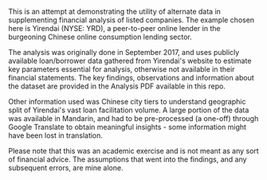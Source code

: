 This is an attempt at demonstrating the utility of alternate data in supplementing financial analysis of listed companies. The example chosen here is Yirendai (NYSE: YRD), a peer-to-peer online lender in the burgeoning Chinese online consumption lending sector.

The analysis was originally done in September 2017, and uses publicly available loan/borrower data gathered from Yirendai's website to estimate key parameters essential for analysis, otherwise not available in their financial statements. The key findings, observations and information about the dataset are provided in the Analysis PDF available in this repo.

Other information used was Chinese city tiers to understand geographic split of Yirendai's vast loan facilitation volume. A large portion of the data was available in Mandarin, and had to be pre-processed (a one-off) through Google Translate to obtain meaningful insights - some information might have been lost in translation.

Please note that this was an academic exercise and is not meant as any sort of financial advice. The assumptions that went into the  findings, and any subsequent errors, are mine alone.
